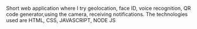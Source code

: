 Short web application where I try geolocation, face ID, voice recognition, QR code generator,using the camera, receiving notifications.
The technologies used are HTML, CSS, JAVASCRIPT, NODE JS
